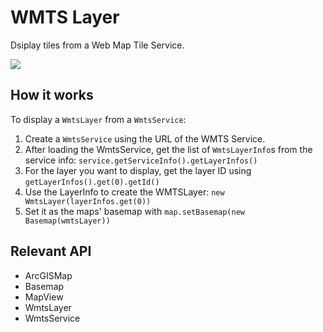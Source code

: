 # WMTS Layer

Dsiplay tiles from a Web Map Tile Service.

![]("WmtsLayer.png)

## How it works

To display a `WmtsLayer` from a `WmtsService`:


  1. Create a `WmtsService` using the URL of the WMTS Service.
  2. After loading the WmtsService, get the list of `WmtsLayerInfo`s from the service info: 
  `service.getServiceInfo().getLayerInfos()`
  3. For the layer you want to display, get the layer ID using `getLayerInfos().get(0).getId()`
  4. Use the LayerInfo to create the WMTSLayer: `new WmtsLayer(layerInfos.get(0))`
  5. Set it as the maps' basemap with `map.setBasemap(new Basemap(wmtsLayer))`


## Relevant API


  * ArcGISMap
  * Basemap
  * MapView
  * WmtsLayer
  * WmtsService

